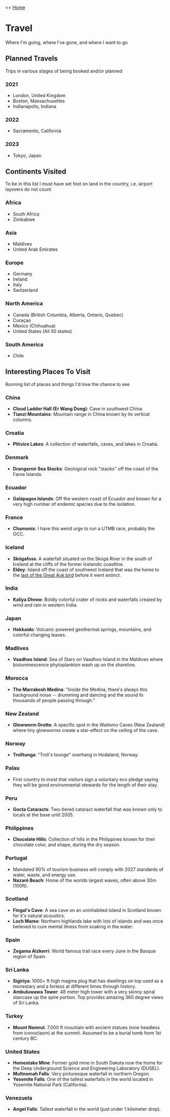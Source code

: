 << [Home](https://github.com/dubrie/public)

# Travel
Where I'm going, where I've gone, and where I want to go

## Planned Travels  
Trips in various stages of being booked and/or planned

### 2021
- London, United Kingdom
- Boston, Massachusettes
- Indianapolis, Indiana

### 2022
- Sacramento, California

### 2023
- Tokyo, Japan

## Continents Visited
To be in this list I must have set foot on land in the country, i.e. airport layovers do not count

### Africa
- South Africa
- Zimbabwe  

### Asia
- Maldives
- United Arab Emirates

### Europe
- Germany
- Ireland
- Italy
- Switzerland

### North America
- Canada (British Columbia, Alberta, Ontario, Quebec) 
- Curaçao  
- Mexico (Chihuahua)
- United States (All 50 states)

### South America
- Chile

## Interesting Places To Visit
Running list of places and things I'd love the chance to see

### China
- __Cloud Ladder Hall (Er Wang Dong)__: Cave in southwest China.  
- __Tianzi Mountains__: Mountain range in China known by its vertical columns.

### Croatia
- __Plitvice Lakes__: A collection of waterfalls, caves, and lakes in Croatia.

### Denmark
- __Drangarnir Sea Stacks__: Geological rock "stacks" off the coast of the Faroe Islands.  

### Ecuador
- __Galápagos Islands__: Off the western coast of Ecuador and known for a very high number of endemic species due to the isolation.

### France
- __Chamonix__: I have this weird urge to run a UTMB race, probably the OCC.

### Iceland
- __Skógafoss__: A waterfall situated on the Skógá River in the south of Iceland at the cliffs of the former Icelandic coastline.  
- __Eldey__: Island off the coast of southwest Iceland that was the home to the [last of the Great Auk bird](https://en.wikipedia.org/wiki/Eldey#The_last_of_the_Great_Auk) before it went extinct.

### India
- __Kaliya Dhrow__: Boldly colorful crater of rocks and waterfalls created by wind and rain in western India.

### Japan
- __Hokkaido__: Volcanic powered geothermal springs, mountains, and colorful changing leaves.

### Madlives
- __Vaadhoo Island__: Sea of Stars on Vaadhoo Island in the Maldives where bioluminescence phytoplankton wash up on the shoreline.

### Morocca
- __The Marrakesh Medina__: "Inside the Medina, there's always this background noise -- drumming and dancing and the sound fo thousands of people passing through." 

### New Zealand
- __Glowworm Grotto__: A specific spot in the Waitomo Caves (New Zealand) where tiny glowworms create a star-effect on the ceiling of the cave.

### Norway
- __Trolltunga__: "Troll's tounge" overhang in Hodaland, Norway.

### Palau
- First country to insist that visitors sign a voluntary eco pledge saying they will be good environmental stewards for the length of their stay.

### Peru
- __Gocta Cataracts__: Two-tiered cataract waterfall that was known only to locals at the base until 2005.

### Philippines
- __Chocolate Hills__: Collection of hills in the Philippines known for their chocolate color, and shape, during the dry season.

### Portugal
- Mandated 90% of tourism business will comply with 2027 standards of water, waste, and energy use. 
- __Nazaré Beach__: Home of the worlds largest waves, often above 30m (100ft).

### Scotland
- __Fingal's Cave__: A sea cave on an uninhabited island in Scotland known for it's natural acoustics.
- __Loch Maree__: Northern highlands lake with lots of islands and was once believed to cure mental illness from soaking in the water.

### Spain
- __Zegama Aizkorri__: World famous trail race every June in the Basque region of Spain. 

### Sri Lanka
- __Sigiriya__: 1000+ ft high magma plug that has dwellings on top used as a monestary and a fortess at different times through history.
- __Ambuluwawa Tower__: 48 meter high tower with a very skinny spiral staircase up the spire portion. Top provides amazing 360 degree views of Sri Lanka.

### Turkey
- __Mount Nemrut__: 7,000 ft mountain with ancient statues (now headless from iconoclasm) at the summit. Assumed to be a burial tomb from 1st century BC.

### United States
- __Homestake Mine__: Former gold mine in South Dakota now the home for the Deep Underground Science and Engineering Laboratory (DUSEL).
- __Multnomah Falls__: Very picturesque waterfall in northern Oregon.
- __Yosemite Falls__: One of the tallest waterfalls in the world located in Yosemite National Park (California). 

### Venezuela
- __Angel Falls__: Tallest waterfall in the world (just under 1 kilometer drop).
